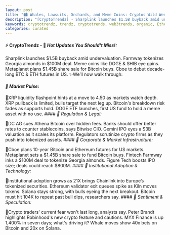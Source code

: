 ```yaml
---
layout: post
title: "🏙️ Whales, Lawsuits, Orchards, and Meme Coins: Cryptos Wild Week Unpacked"
description: "[CryptoTrendz] - Sharplink launches $1.5B buyback amid undervaluation. Farmway tokenizes Georgia almonds in $100M deal. Meme coins like DOGE & SHIB eye gains. Metaplanet plans $1.45B share sale for Bitcoin buys. Cboe to debut decade-long BTC & ETH futures in US."
keywords: cryptotrendz, trendz, cryptotrends, web3trends, organic, Ethereum, Crypto, Analyst, market, Chainlink, Bitcoin
categories: curated
---
```


#### ⚡ CryptoTrendz - 📌 *Hot Updates You Should't Miss!:*

Sharplink launches $1.5B buyback amid undervaluation. Farmway tokenizes Georgia almonds in $100M deal. Meme coins like DOGE & SHIB eye gains. Metaplanet plans $1.45B share sale for Bitcoin buys. Cboe to debut decade-long BTC & ETH futures in US. ✨We’ll now walk through:


#### *🔖  Market Pulse:*  

🔹XRP liquidity flashpoint hints at a move to 4.50 as markets watch depth. XRP pullback is limited, bulls target the next leg up. Bitcoin's breakdown risk fades as supports hold. DOGE ETF launches, first US fund to hold a meme asset with no use. #### *🔖  Regulation & Legal:*  

🔹DC AG sues Athena Bitcoin over hidden fees. Banks should offer better rates to counter stablecoins, says Bitwise CIO. Gemini IPO eyes a $3B valuation as it scales its platform. Regulators scrutinize crypto firms as they push into tokenized assets. #### *🔖  Corporate & Market Infrastructure:*  

🔹Cboe plans 10-year Bitcoin and Ethereum futures for US markets. Metaplanet sets a $1.45B share sale to fund Bitcoin buys. Fintech Farmway inks a $100M deal to tokenize Georgia almonds. Figure Tech boosts IPO size; deals could reach $800M. #### *🔖  Institutional Adoption & Technology:*  

🔹Institutional adoption grows as 21X brings Chainlink into Europe’s tokenized securities. Ethereum validator exit queues spike as Kiln moves tokens. Solana stays strong, with bulls eyeing the next breakout. Bitcoin must hit 104K to repeat past bull dips, researchers say. #### *🔖  Sentiment & Speculation:*  

🔹Crypto traders' current fear won't last long, analysts say. Peter Brandt highlights Robinhood's new crypto feature and cautions. MYX Finance is up 1,400% in seven days; what's driving it? Whale moves show 40x bets on Bitcoin and 20x on Solana.
